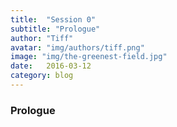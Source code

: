 ```yaml
---
title:  "Session 0"
subtitle: "Prologue"
author: "Tiff"
avatar: "img/authors/tiff.png"
image: "img/the-greenest-field.jpg"
date:   2016-03-12
category: blog
---
```


### Prologue
